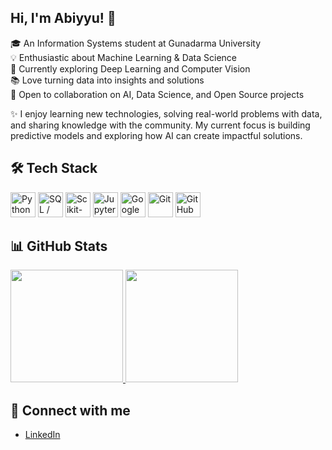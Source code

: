 ## Hi, I'm Abiyyu! 👋

🎓 An Information Systems student at Gunadarma University  
💡 Enthusiastic about Machine Learning & Data Science  
🔭 Currently exploring Deep Learning and Computer Vision  
📚 Love turning data into insights and solutions  
🤝 Open to collaboration on AI, Data Science, and Open Source projects  

✨ I enjoy learning new technologies, solving real-world problems with data, and sharing knowledge with the community. My current focus is building predictive models and exploring how AI can create impactful solutions.

## 🛠 Tech Stack

<p align="left">
  <!-- Python -->
  <img title="Python" src="https://cdn.jsdelivr.net/gh/devicons/devicon/icons/python/python-original.svg" width="40" height="40"/>

  <!-- SQL (pakai MySQL sebagai representasi) -->
  <img title="SQL / MySQL" src="https://cdn.jsdelivr.net/gh/devicons/devicon/icons/mysql/mysql-original.svg" width="40" height="40"/>

  <!-- Scikit-learn -->
  <img title="Scikit-learn" src="https://upload.wikimedia.org/wikipedia/commons/0/05/Scikit_learn_logo_small.svg" width="40" height="40"/>

  <!-- Jupyter Notebook -->
  <img title="Jupyter Notebook" src="https://cdn.jsdelivr.net/gh/devicons/devicon/icons/jupyter/jupyter-original.svg" width="40" height="40"/>

  <!-- Google Colab -->
  <img title="Google Colab" src="https://colab.research.google.com/img/colab_favicon_256px.png" width="40" height="40"/>

  <!-- Git -->
  <img title="Git" src="https://cdn.jsdelivr.net/gh/devicons/devicon/icons/git/git-original.svg" width="40" height="40"/>

  <!-- GitHub -->
  <img title="GitHub" src="https://cdn.jsdelivr.net/gh/devicons/devicon/icons/github/github-original.svg" width="40" height="40"/>
</p>

## 📊 GitHub Stats
<p align="left">
<a href="https://github.com/penuliscode">
  <img height="180em" src="https://github-readme-stats-eight-theta.vercel.app/api?username=Biyyu12&show_icons=true&theme=algolia&include_all_commits=true&count_private=true"/>
  <img height="180em" src="https://github-readme-stats-eight-theta.vercel.app/api/top-langs/?username=Biyyu12&layout=compact&layout=compact&theme=algolia"/>
</a>
</p>

## 🔗 Connect with me
- [LinkedIn](https://www.linkedin.com/in/abiyyumuhadzzib/)

